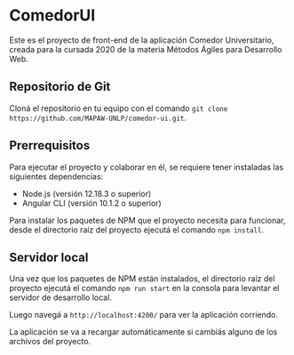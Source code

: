 
# ComedorUI

Este es el proyecto de front-end de la aplicación Comedor Universitario, creada para la cursada 2020 de la materia Métodos Ágiles para Desarrollo Web.

## Repositorio de Git

Cloná el repositorio en tu equipo con el comando `git clone https://github.com/MAPAW-UNLP/comedor-ui.git`.

## Prerrequisitos

Para ejecutar el proyecto y colaborar en él, se requiere tener instaladas las siguientes dependencias:

 - Node.js (versión 12.18.3 o superior)
 - Angular CLI (versión 10.1.2 o superior)

 Para instalar los paquetes de NPM que el proyecto necesita para funcionar, desde el directorio raíz del proyecto ejecutá el comando `npm install`.

## Servidor local

Una vez que los paquetes de NPM están instalados, el directorio raíz del proyecto ejecutá el comando `npm run start` en la consola para levantar el servidor de desarrollo local.

Luego navegá a `http://localhost:4200/` para ver la aplicación corriendo.

La aplicación se va a recargar automáticamente si cambiás alguno de los archivos del proyecto.